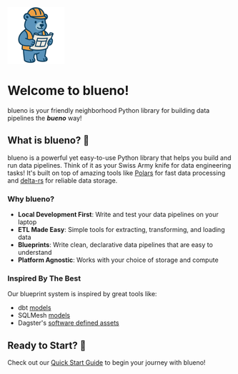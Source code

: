 ![blueno logo](./assets/images/blueno-128x128.png)
 
# Welcome to blueno!

blueno is your friendly neighborhood Python library for building data pipelines the ***bueno*** way! 

## What is blueno? 🤔

blueno is a powerful yet easy-to-use Python library that helps you build and run data pipelines. Think of it as your Swiss Army knife for data engineering tasks! It's built on top of amazing tools like [Polars](https://github.com/pola-rs/polars) for fast data processing and [delta-rs](https://github.com/delta-io/delta-rs) for reliable data storage.

### Why blueno?

- **Local Development First**: Write and test your data pipelines on your laptop
- **ETL Made Easy**: Simple tools for extracting, transforming, and loading data
- **Blueprints**: Write clean, declarative data pipelines that are easy to understand
- **Platform Agnostic**: Works with your choice of storage and compute

### Inspired By The Best

Our blueprint system is inspired by great tools like:
- dbt [models](https://docs.getdbt.com/docs/build/models)
- SQLMesh [models](https://sqlmesh.readthedocs.io/en/stable/concepts/models/sql_models/)
- Dagster's [software defined assets](https://dagster.io/glossary/software-defined-assets)

## Ready to Start? 🚀

Check out our [Quick Start Guide](learn/quick-start.md) to begin your journey with blueno!